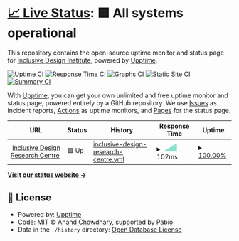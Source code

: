 # [📈 Live Status](https://inclusive-design.github.io/uptime): <!--live status--> **🟩 All systems operational**

This repository contains the open-source uptime monitor and status page for [Inclusive Design Institute](inclusivedesign.ca), powered by [Upptime](https://github.com/upptime/upptime).

[![Uptime CI](https://github.com/inclusive-design/uptime/workflows/Uptime%20CI/badge.svg)](https://github.com/inclusive-design/uptime/actions?query=workflow%3A%22Uptime+CI%22)
[![Response Time CI](https://github.com/inclusive-design/uptime/workflows/Response%20Time%20CI/badge.svg)](https://github.com/inclusive-design/uptime/actions?query=workflow%3A%22Response+Time+CI%22)
[![Graphs CI](https://github.com/inclusive-design/uptime/workflows/Graphs%20CI/badge.svg)](https://github.com/inclusive-design/uptime/actions?query=workflow%3A%22Graphs+CI%22)
[![Static Site CI](https://github.com/inclusive-design/uptime/workflows/Static%20Site%20CI/badge.svg)](https://github.com/inclusive-design/uptime/actions?query=workflow%3A%22Static+Site+CI%22)
[![Summary CI](https://github.com/inclusive-design/uptime/workflows/Summary%20CI/badge.svg)](https://github.com/inclusive-design/uptime/actions?query=workflow%3A%22Summary+CI%22)

With [Upptime](https://upptime.js.org), you can get your own unlimited and free uptime monitor and status page, powered entirely by a GitHub repository. We use [Issues](https://github.com/inclusive-design/uptime/issues) as incident reports, [Actions](https://github.com/inclusive-design/uptime/actions) as uptime monitors, and [Pages](https://inclusive-design.github.io/uptime) for the status page.

<!--start: status pages-->
<!-- This summary is generated by Upptime (https://github.com/upptime/upptime) -->
<!-- Do not edit this manually, your changes will be overwritten -->
<!-- prettier-ignore -->
| URL | Status | History | Response Time | Uptime |
| --- | ------ | ------- | ------------- | ------ |
| <img alt="" src="https://icons.duckduckgo.com/ip3/null.ico" height="13"> [Inclusive Design Research Centre](https:/idrc.ocadu.ca) | 🟩 Up | [inclusive-design-research-centre.yml](https://github.com/inclusive-design/uptime/commits/HEAD/history/inclusive-design-research-centre.yml) | <details><summary><img alt="Response time graph" src="./graphs/inclusive-design-research-centre/response-time-week.png" height="20"> 102ms</summary><br><a href="https://inclusive-design.github.io/uptime/history/inclusive-design-research-centre"><img alt="Response time 102" src="https://img.shields.io/endpoint?url=https%3A%2F%2Fraw.githubusercontent.com%2Finclusive-design%2Fuptime%2FHEAD%2Fapi%2Finclusive-design-research-centre%2Fresponse-time.json"></a><br><a href="https://inclusive-design.github.io/uptime/history/inclusive-design-research-centre"><img alt="24-hour response time 102" src="https://img.shields.io/endpoint?url=https%3A%2F%2Fraw.githubusercontent.com%2Finclusive-design%2Fuptime%2FHEAD%2Fapi%2Finclusive-design-research-centre%2Fresponse-time-day.json"></a><br><a href="https://inclusive-design.github.io/uptime/history/inclusive-design-research-centre"><img alt="7-day response time 102" src="https://img.shields.io/endpoint?url=https%3A%2F%2Fraw.githubusercontent.com%2Finclusive-design%2Fuptime%2FHEAD%2Fapi%2Finclusive-design-research-centre%2Fresponse-time-week.json"></a><br><a href="https://inclusive-design.github.io/uptime/history/inclusive-design-research-centre"><img alt="30-day response time 102" src="https://img.shields.io/endpoint?url=https%3A%2F%2Fraw.githubusercontent.com%2Finclusive-design%2Fuptime%2FHEAD%2Fapi%2Finclusive-design-research-centre%2Fresponse-time-month.json"></a><br><a href="https://inclusive-design.github.io/uptime/history/inclusive-design-research-centre"><img alt="1-year response time 102" src="https://img.shields.io/endpoint?url=https%3A%2F%2Fraw.githubusercontent.com%2Finclusive-design%2Fuptime%2FHEAD%2Fapi%2Finclusive-design-research-centre%2Fresponse-time-year.json"></a></details> | <details><summary><a href="https://inclusive-design.github.io/uptime/history/inclusive-design-research-centre">100.00%</a></summary><a href="https://inclusive-design.github.io/uptime/history/inclusive-design-research-centre"><img alt="All-time uptime 100.00%" src="https://img.shields.io/endpoint?url=https%3A%2F%2Fraw.githubusercontent.com%2Finclusive-design%2Fuptime%2FHEAD%2Fapi%2Finclusive-design-research-centre%2Fuptime.json"></a><br><a href="https://inclusive-design.github.io/uptime/history/inclusive-design-research-centre"><img alt="24-hour uptime 100.00%" src="https://img.shields.io/endpoint?url=https%3A%2F%2Fraw.githubusercontent.com%2Finclusive-design%2Fuptime%2FHEAD%2Fapi%2Finclusive-design-research-centre%2Fuptime-day.json"></a><br><a href="https://inclusive-design.github.io/uptime/history/inclusive-design-research-centre"><img alt="7-day uptime 100.00%" src="https://img.shields.io/endpoint?url=https%3A%2F%2Fraw.githubusercontent.com%2Finclusive-design%2Fuptime%2FHEAD%2Fapi%2Finclusive-design-research-centre%2Fuptime-week.json"></a><br><a href="https://inclusive-design.github.io/uptime/history/inclusive-design-research-centre"><img alt="30-day uptime 100.00%" src="https://img.shields.io/endpoint?url=https%3A%2F%2Fraw.githubusercontent.com%2Finclusive-design%2Fuptime%2FHEAD%2Fapi%2Finclusive-design-research-centre%2Fuptime-month.json"></a><br><a href="https://inclusive-design.github.io/uptime/history/inclusive-design-research-centre"><img alt="1-year uptime 100.00%" src="https://img.shields.io/endpoint?url=https%3A%2F%2Fraw.githubusercontent.com%2Finclusive-design%2Fuptime%2FHEAD%2Fapi%2Finclusive-design-research-centre%2Fuptime-year.json"></a></details>

<!--end: status pages-->

[**Visit our status website →**](https://inclusive-design.github.io/uptime)

## 📄 License

- Powered by: [Upptime](https://github.com/upptime/upptime)
- Code: [MIT](./LICENSE) © [Anand Chowdhary](https://anandchowdhary.com), supported by [Pabio](https://pabio.com)
- Data in the `./history` directory: [Open Database License](https://opendatacommons.org/licenses/odbl/1-0/)
